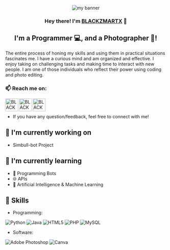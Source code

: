 <p align="center">
 <img src="https://user-images.githubusercontent.com/44616490/178185108-121f2fe3-f537-48ce-bbc0-5456c19ae58e.jpg" alt="my banner">
</p>

<h3 align="center">
Hey there! I'm <a href="https://linktr.ee/blackzmartx" target="_blank" rel="noreferrer">BLACKZMARTX</a> 👋
</h3>

<h2 align="center">
I'm a Programmer 💻, and a Photographer 📸!
</h2> 

The entire process of honing my skills and using them in practical situations fascinates me. I have a curious mind and am organized and effective. I enjoy taking on challenging tasks and making time to interact with new people. I am one of those individuals who reflect their power using coding and photo editing.


### 📫 Reach me on:

<a href="https://t.me/blackzmartx/"><img align="left" height="40" width="40" src="https://cdn3.iconfinder.com/data/icons/social-icons-33/512/Telegram-512.png" alt="BLACKZMARTX | Telegram" /></a>
<a href="https://instagram.com/blackzmartx"><img align="left" height="40" width="40" src="https://cdn4.iconfinder.com/data/icons/social-messaging-ui-color-shapes-2-free/128/social-instagram-new-circle-512.png" alt="BLACKZMARTX | Instagram"/></a>
<a href="https://twitter.com/blackzmartx/"><img align="left" height="40" width="40" src="https://cdn4.iconfinder.com/data/icons/social-media-icons-the-circle-set/48/twitter_circle-512.png" alt="BLACKZMARTX | Twitter" /></a></br></br>

- If you have any question/feedback, feel free to connect with me!


## 🔭 I'm currently working on

- Simbull-bot Project


## 🌱 I'm currently learning

- 🤖 Programming Bots
- 🌐 APIs
- 🧠 Artificial Intelligence & Machine Learning

## 💼 Skills

- Programming:

![Python](https://img.shields.io/badge/python-3670A0?style=for-the-badge&logo=python&logoColor=ffdd54)
![Java](https://img.shields.io/badge/java-%23ED8B00.svg?style=for-the-badge&logo=java&logoColor=white)
![HTML5](https://img.shields.io/badge/html5-%23E34F26.svg?style=for-the-badge&logo=html5&logoColor=white)
![PHP](https://img.shields.io/badge/php-%23777BB4.svg?style=for-the-badge&logo=php&logoColor=white)
![MySQL](https://img.shields.io/badge/mysql-%2300f.svg?style=for-the-badge&logo=mysql&logoColor=white)

- Software:

![Adobe Photoshop](https://img.shields.io/badge/adobe%20photoshop-%2331A8FF.svg?style=for-the-badge&logo=adobe%20photoshop&logoColor=white)
![Canva](https://img.shields.io/badge/Canva-%2300C4CC.svg?style=for-the-badge&logo=Canva&logoColor=white)


<!--
**blackzmartx/blackzmartx** is a ✨ _special_ ✨ repository because its `README.md` (this file) appears on your GitHub profile.

Here are some ideas to get you started:

- 🔭 I’m currently working on ...
- 🌱 I’m currently learning ...
- 👯 I’m looking to collaborate on ...
- 🤔 I’m looking for help with ...
- 💬 Ask me about ...
- 📫 How to reach me: ...
- 😄 Pronouns: ...
- ⚡ Fun fact: ...
-->
